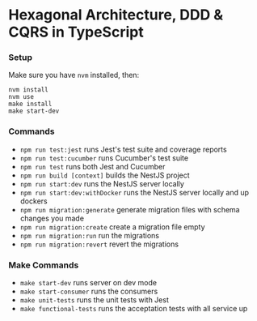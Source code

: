 # Hexagonal Architecture, DDD & CQRS in TypeScript

### Setup

Make sure you have `nvm` installed, then:

```
nvm install
nvm use
make install
make start-dev
```

### Commands

-   `npm run test:jest` runs Jest's test suite and coverage reports
-   `npm run test:cucumber` runs Cucumber's test suite
-   `npm run test` runs both Jest and Cucumber
-   `npm run build [context]` builds the NestJS project
-   `npm run start:dev` runs the NestJS server locally
-   `npm run start:dev:withDocker` runs the NestJS server locally and up dockers
-   `npm run migration:generate` generate migration files with schema changes you made
-   `npm run migration:create` create a migration file empty
-   `npm run migration:run` run the migrations
-   `npm run migration:revert` revert the migrations

### Make Commands

-   `make start-dev` runs server on dev mode
-   `make start-consumer` runs the consumers
-   `make unit-tests` runs the unit tests with Jest
-   `make functional-tests` runs the acceptation tests with all service up
